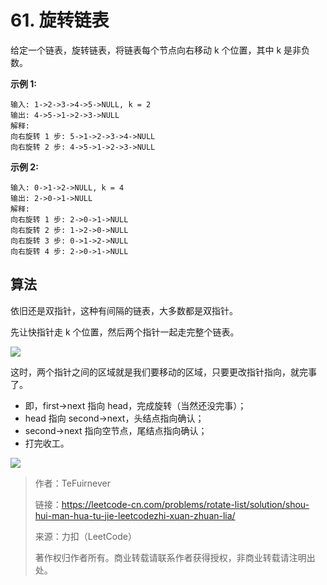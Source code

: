 # 61. 旋转链表

给定一个链表，旋转链表，将链表每个节点向右移动 k 个位置，其中 k 是非负数。

**示例 1:**

```
输入: 1->2->3->4->5->NULL, k = 2
输出: 4->5->1->2->3->NULL
解释:
向右旋转 1 步: 5->1->2->3->4->NULL
向右旋转 2 步: 4->5->1->2->3->NULL
```

**示例 2:**

```
输入: 0->1->2->NULL, k = 4
输出: 2->0->1->NULL
解释:
向右旋转 1 步: 2->0->1->NULL
向右旋转 2 步: 1->2->0->NULL
向右旋转 3 步: 0->1->2->NULL
向右旋转 4 步: 2->0->1->NULL
```

## 算法

依旧还是双指针，这种有间隔的链表，大多数都是双指针。

先让快指针走 k 个位置，然后两个指针一起走完整个链表。

<img src="https://pic.leetcode-cn.com/c1f1b1b26a22c2119c30f90c31d93cd5b241557f2d773430eb10e587a5ffb11f.jpg" />

这时，两个指针之间的区域就是我们要移动的区域，只要更改指针指向，就完事了。

* 即，first->next 指向 head，完成旋转（当然还没完事）；
* head 指向 second->next，头结点指向确认；
* second->next 指向空节点，尾结点指向确认；
* 打完收工。

<img src="https://pic.leetcode-cn.com/507bc9f5794a9310c58ca21572bca63d940a94f17aee39e5dc1c11b30e5a3de7.jpg" />

>作者：TeFuirnever
> 
>链接：https://leetcode-cn.com/problems/rotate-list/solution/shou-hui-man-hua-tu-jie-leetcodezhi-xuan-zhuan-lia/
> 
>来源：力扣（LeetCode）
> 
>著作权归作者所有。商业转载请联系作者获得授权，非商业转载请注明出处。